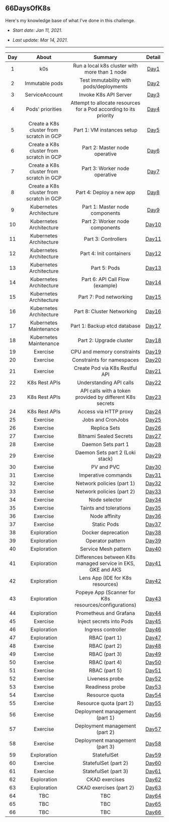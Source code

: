 ## 66DaysOfK8s

Here's my knowledge base of what I've done in this challenge.

* _Start date: Jan 11, 2021_.

* _Last update: Mar 14, 2021_.

---
**Day**|**About**|**Summary**|**Detail**
:-----:|:-----:|:-----:|:-----:
1|k0s|Run a local k8s cluster with more than 1 node|[Day1](./week01/day1)
2|Immutable pods|Test immutability with pods/deployments|[Day2](./week01/day2)
3|ServiceAccount|Invoke K8s API Server|[Day3](./week01/day3)
4|Pods' priorities|Attempt to allocate resources for a Pod according to its priority|[Day4](./week01/day4)
5|Create a K8s cluster from scratch in GCP|Part 1: VM instances setup|[Day5](./week01/day5)
6|Create a K8s cluster from scratch in GCP|Part 2: Master node operative|[Day6](./week01/day6)
7|Create a K8s cluster from scratch in GCP|Part 3: Worker node operative|[Day7](./week01/day7)
8|Create a K8s cluster from scratch in GCP|Part 4: Deploy a new app|[Day8](./week02/day8)
9|Kubernetes Architecture|Part 1: Master node components|[Day9](./week02/day9)
10|Kubernetes Architecture|Part 2: Worker node components|[Day10](./week02/day10)
11|Kubernetes Architecture|Part 3: Controllers|[Day11](./week02/day11)
12|Kubernetes Architecture|Part 4: Init containers|[Day12](./week02/day12)
13|Kubernetes Architecture|Part 5: Pods|[Day13](./week02/day13)
14|Kubernetes Architecture|Part 6: API Call Flow (example)|[Day14](./week02/day14)
15|Kubernetes Architecture|Part 7: Pod networking|[Day15](./week03/day15)
16|Kubernetes Architecture|Part 8: Cluster Networking|[Day16](./week03/day16)
17|Kubernetes Maintenance|Part 1: Backup etcd database|[Day17](./week03/day17)
18|Kubernetes Maintenance|Part 2: Upgrade cluster|[Day18](./week03/day18)
19|Exercise|CPU and memory constraints|[Day19](./week03/day19)
20|Exercise|Constraints for namespaces|[Day20](./week03/day20)
21|Exercise|Create Pod via K8s Restful API|[Day21](./week03/day21)
22|K8s Rest APIs|Understanding API calls|[Day22](./week04/day22)
23|K8s Rest APIs|API calls with a token provided by different K8s secrets|[Day23](./week04/day23)
24|K8s Rest APIs|Access via HTTP proxy|[Day24](./week04/day24)
25|Exercise|Jobs and CronJobs|[Day25](./week04/day25)
26|Exercise|Replica Sets|[Day26](./week04/day26)
27|Exercise|Bitnami Sealed Secrets|[Day27](./week04/day27)
28|Exercise|Daemon Sets part 1|[Day28](./week04/day28)
29|Exercise|Daemon Sets part 2 (Loki stack)|[Day29](./week05/day29)
30|Exercise|PV and PVC|[Day30](./week05/day30)
31|Exercise|Imperative commands|[Day31](./week05/day31)
32|Exercise|Network policies (part 1)|[Day32](./week05/day32)
33|Exercise|Network policies (part 2)|[Day33](./week05/day33)
34|Exercise|Node selector|[Day34](./week05/day34)
35|Exercise|Taints and tolerations|[Day35](./week05/day35)
36|Exercise|Node affinity|[Day36](./week06/day36)
37|Exercise|Static Pods|[Day37](./week06/day37)
38|Exploration|Docker deprecation|[Day38](./week06/day38)
39|Exploration|Operator pattern|[Day39](./week06/day39)
40|Exploration|Service Mesh pattern|[Day40](./week06/day40)
41|Exploration|Differences between K8s managed service in EKS, GKE and AKS|[Day41](./week06/day41)
42|Exploration|Lens App (IDE for K8s resources)|[Day42](./week06/day42)
43|Exploration|Popeye App (Scanner for K8s resources/configurations)|[Day43](./week07/day43)
44|Exploration|Prometheus and Grafana|[Day44](./week07/day44)
45|Exercise|Inject secrets into Pods|[Day45](./week07/day45)
46|Exploration|Ingress controller|[Day46](./week07/day46)
47|Exploration|RBAC (part 1)|[Day47](./week07/day47)
48|Exercise|RBAC (part 2)|[Day48](./week07/day48)
49|Exercise|RBAC (part 3)|[Day49](./week07/day49)
50|Exercise|RBAC (part 4)|[Day50](./week08/day50)
51|Exercise|RBAC (part 5)|[Day51](./week08/day51)
52|Exercise|Liveness probe|[Day52](./week08/day52)
53|Exercise|Readiness probe|[Day53](./week08/day53)
54|Exercise|Resource quota|[Day54](./week08/day54)
55|Exercise|Resource quota (part 2)|[Day55](./week08/day55)
56|Exercise|Deployment management (part 1)|[Day56](./week08/day56)
57|Exercise|Deployment management (part 2)|[Day57](./week09/day57)
58|Exercise|Deployment management (part 3)|[Day58](./week09/day58)
59|Exploration|StatefulSet|[Day59](./week09/day59)
60|Exercise|StatefulSet (part 2)|[Day60](./week09/day60)
61|Exercise|StatefulSet (part 3)|[Day61](./week09/day61)
62|Exploration|CKAD exercises|[Day62](./week09/day62)
63|Exploration|CKAD exercises (part 2)|[Day63](./week09/day63)
64|TBC|TBC|[Day64](./week10/day64)
65|TBC|TBC|[Day65](./week10/day65)
66|TBC|TBC|[Day66](./week10/day66)
